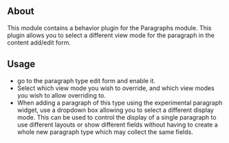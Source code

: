 ## About

This module contains a behavior plugin for the Paragraphs module.
This plugin allows you to select a different view mode for the paragraph in the
content add/edit form.

## Usage

* go to the paragraph type edit form and enable it.
* Select which view mode you wish to override, and which view modes you wish to 
  allow overriding to.
* When adding a paragraph of this type using the experimental paragraph widget, 
  use a dropdown box allowing you to select a different display mode. This can 
  be used to control the display of a single paragraph to use different 
  layouts or show different fields without having to create a whole new 
  paragraph type which may collect the same fields.
